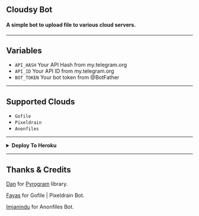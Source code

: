 ## Cloudsy Bot

#### A simple bot to upload file to various cloud servers.

---
## Variables

- `API_HASH` Your API Hash from my.telegram.org
- `API_ID` Your API ID from my.telegram.org
- `BOT_TOKEN` Your bot token from @BotFather

---

## Supported Clouds

- `Gofile`
- `Pixeldrain`
- `Anonfiles`

---

<details>
    <summary><b>Deploy To Heroku</b></summary>
    <p align="left"></p>
    <a href="https://heroku.com/deploy?template=https://github.com/Reindears/Cloudsy">
        <img height="30px" src="https://www.herokucdn.com/deploy/button.svg">
    </a>
</details>

---

## Thanks & Credits
[Dan](https://github.com/delivrance "Dan") for [Pyrogram](https://github.com/pyrogram/pyrogram "Pyrogram") library.

[Fayas](https://github.com/Fayasnoushad "Fayas Noushad") for Gofile | Pixeldrain Bot.

[Imjanindu](https://github.com/imjanindu "ImJanindu") for Anonfiles Bot.

